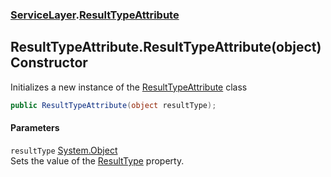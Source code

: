 ### [ServiceLayer](ServiceLayer.md 'ServiceLayer').[ResultTypeAttribute](ServiceLayer_ResultTypeAttribute.md 'ServiceLayer.ResultTypeAttribute')
## ResultTypeAttribute.ResultTypeAttribute(object) Constructor
Initializes a new instance of the [ResultTypeAttribute](ServiceLayer_ResultTypeAttribute.md 'ServiceLayer.ResultTypeAttribute') class  
```csharp
public ResultTypeAttribute(object resultType);
```
#### Parameters
<a name='ServiceLayer_ResultTypeAttribute_ResultTypeAttribute(object)_resultType'></a>
`resultType` [System.Object](https://docs.microsoft.com/en-us/dotnet/api/System.Object 'System.Object')  
Sets the value of the [ResultType](ServiceLayer_ResultTypeAttribute_ResultType.md 'ServiceLayer.ResultTypeAttribute.ResultType') property.
  
